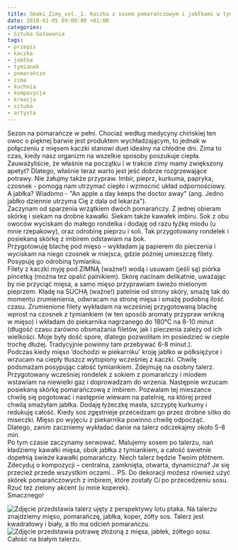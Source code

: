 ```yaml
---
title: Smaki_Zimy_vol._1. Kaczka z sosem pomarańczowym i jabłkami w tymianku
date: 2018-01-05 09:09:00 +01:00
categories:
- Sztuka Gotowania
tags:
- przepis
- kaczka
- jabłka
- tymianek
- pomarańcze
- zima
- kuchnia
- kompozycja
- kreacja
- sztuka
- artysta
---
```


<olela-narrative>
Sezon na pomarańcze w pełni. Chociaż według medycyny chińskiej ten owoc o pięknej barwie jest produktem wychładzającym, to jednak w połączeniu z mięsem kaczki stanowi duet idealny na chłodne dni. Zima to czas, kiedy nasz organizm na wszelkie sposoby poszukuje ciepła. Zauważyliście, że właśnie na początku i w trakcie zimy mamy zwiększony apetyt? Dlatego, właśnie teraz warto jest jeść dobrze rozgrzewające potrawy. Nie żałujmy także przypraw. Imbir, pieprz, kurkuma, papryka, czosnek - pomogą nam utrzymać ciepło i wzmocnić układ odpornościowy. A jabłka? Wiadomo - "An apple a day keeps the doctor away" (ang. Jedno jabłko dziennie utrzyma Cię z dala od lekarza").
</olela-narrative>

<div>
  <Recipe
    title='Kaczka z sosem pomarańczowym i jabłkami w tymianku'
    time='60 minut'
    level='średni'
    mealFor='2 osoby'
    photo='https://assets1.ello.co/uploads/asset/attachment/6842176/ello-optimized-553af22a.jpg'
    altText='Zdjęcie przedstawia biały kwadratowy talerz z perspektywy lotu ptaka, na talerzu znajdują się kawałki mięsa, pomarańcze, jabłka, żółty sos. Całość na białym tle.'
  >
    <Ingredient title='filety z piersi kaczki' quantity='2' />
    <Ingredient title='jabłko' quantity='1 średnie' />
    <Ingredient title='pomarańcze' quantity='2+1 do dekoracji' />
    <Ingredient title='czosnek' quantity='4 ząbki' />
    <Ingredient title='masło' quantity='1 łyżeczka' />
    <Ingredient title='miód' quantity='1 łyżka' />
    <Ingredient title='świeży imbir' quantity='kawałek' />
    <Ingredient title='sól, pieprz, tymianek, kurkuma' />
    <Method>
Zaczynam od sparzenia wrzątkiem dwóch pomarańczy. Z jednej obieram skórkę i siekam na drobne kawałki. Siekam także kawałek imbiru. Sok z obu owoców wyciskam do małego rondelka i dodaję od razu łyżkę miodu (u mnie rzepakowy), oraz odrobinę pieprzu i soli. Tak przygotowany rondelek i posiekaną skórkę z imbirem odstawiam na bok.<br/>
Przygotowuję blachę pod mięso – wykładam ją papierem do pieczenia i wyciskam na niego czosnek w miejsca, gdzie później umieszczę filety. Posypuję go odrobiną tymianku.<br/>
Filety z kaczki myję pod ZIMNĄ (ważne!) wodą i usuwam (jeśli są) piórka pincetką (można tez opalić palnikiem). Skórę nacinam delikatnie, uważając by nie przyciąć mięsa, a samo mięso przyprawiam świeżo mielonym pieprzem. Kładę na SUCHĄ (ważne!) patelnie od strony skóry, smażę tak do momentu zrumienienia, odwracam na stronę mięsa i smażę podobną ilość czasu. Zrumienione filety wykładam na wcześniej przygotowaną blachę wprost na czosnek z tymiankiem (w ten sposób aromaty przypraw wnikną w mięso) i wkładam do piekarnika nagrzanego do 180°C na 8-10 minut (długość czasu zarówno obsmażania filetów, jak i pieczenia zależy od ich wielkości. Moje były dość spore, dlatego pozwoliłam im posiedzieć w cieple trochę dłużej. Tradycyjnie powinny tam przebywać 6-8 minut.).<br/>
Podczas kiedy mięso ‘dochodzi w piekarniku’ kroję jabłko w półksiężyce i wrzucam na ciepły tłuszcz wytopiony wcześniej z kaczki. Chwilę podsmażam posypując całość tymiankiem. Zdejmuję na osobny talerz.<br/>
Przygotowany wcześniej rondelek z sokiem z pomarańczy i miodem wstawiam na niewielki gaz i doprowadzam do wrzenia. Następnie wrzucam posiekaną skórkę pomarańczową z imbirem. Pozwalam tej mieszance chwilę się pogotować i następnie wlewam na patelnię, na której przed chwilą smażyłam jabłka. Dodaję łyżeczkę masła, szczyptę kurkumy i redukuję całość. Kiedy sos zgęstnieje przecedzam go przez drobne sitko do miseczki.
Mięso po wyjęciu z piekarnika powinno chwilę odpocząć. Dlatego, zanim zaczniemy wykładać danie na talerz odczekajmy około 5-8 min.<br/>
Po tym czasie zaczynamy serwować. Malujemy sosem po talerzu, nań kładziemy kawałki mięsa, obok jabłka z tymiankiem, a całość świetnie dopełnią świeże kawałki pomarańczy. Niech talerz będzie Twoim płótnem. Zdecyduj o kompozycji – centralna, zamknięta, otwarta, dynamiczna? Je się przecież przede wszystkim oczami… 
PS. Do dekoracji możesz również użyć skórek pomarańczowych z imbirem, które zostały Ci po przecedzeniu sosu. Rzuć też zielony akcent (u mnie koperek).<br/>
Smacznego!
</Method>
  </Recipe>
</div>

![Zdjęcie przedstawia talerz ujęty z perspektywy lotu ptaka. Na talerzu znajdziemy mięso, pomarańczę, jabłka, koper, żółty sos. Talerz jest kwadratowy i biały, a tło ma odcień pomarańczu.](https://assets3.ello.co/uploads/asset/attachment/6842177/ello-optimized-3659e865.jpg)
![Zdjęcie przedstawia potrawę złożoną z mięsa, jabłek, żółtego sosu. Całość na białym talerzu.](https://assets3.ello.co/uploads/asset/attachment/6842180/ello-optimized-02fbb2b3.jpg)